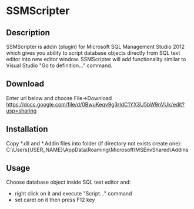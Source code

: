 SSMScripter
===========

Description
-------------
SSMScripter is addin (plugin) for Microsoft SQL Management Studio 2012 which gives you ability 
to script database objects directly from SQL text editor into new editor window.
SSMScripter will add functionality similar to Visual Studio "Go to definition..." command.

Download
------------
Enter url below and choose File->Download
https://docs.google.com/file/d/0BwuKeqv9g3rIdC1YX3U5bW9nVUk/edit?usp=sharing

Installation
-------------
Copy *.dll and *.Addin files into folder (if directory not exists create one):
C:\Users\{USER_NAME}\AppData\Roaming\Microsoft\MSEnvShared\AddIns

Usage
-------------
Choose database object inside SQL text editor and:
- right click on it and execute "Script..." command
- set caret on it then press F12 key